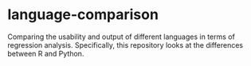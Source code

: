 # language-comparison
Comparing the usability and output of different languages in terms of regression analysis. Specifically, this repository looks at the differences between R and Python.
